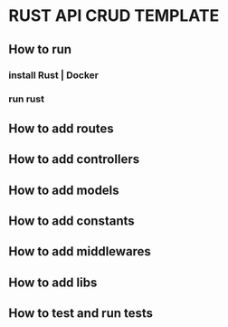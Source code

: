 # RUST API CRUD TEMPLATE

## How to run

### install Rust | Docker

### run rust

## How to add routes

## How to add controllers

## How to add models

## How to add constants

## How to add middlewares

## How to add libs

## How to test and run tests
